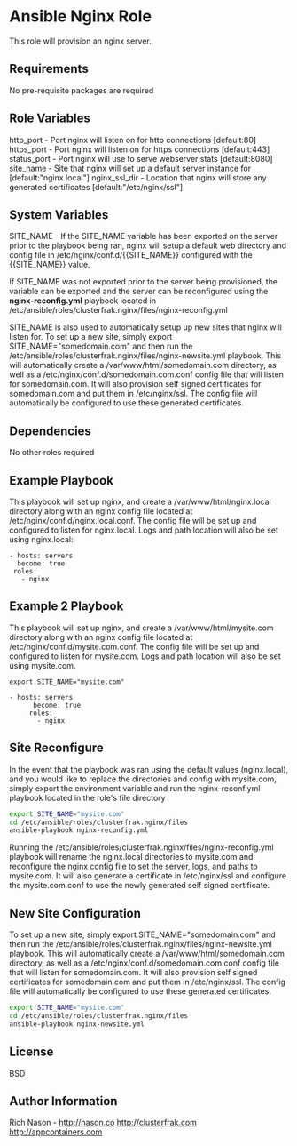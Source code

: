 Ansible Nginx Role
=========

This role will provision an nginx server.

Requirements
------------

No pre-requisite packages are required

Role Variables
--------------

http_port - Port nginx will listen on for http connections [default:80]
https_port - Port nginx will listen on for https connections [default:443]
status_port - Port nginx will use to serve webserver stats [default:8080]
site_name - Site that nginx will set up a default server instance for [default:"nginx.local"]
nginx_ssl_dir - Location that nginx will store any generated certificates [default:"/etc/nginx/ssl"]

System Variables
------------

 SITE_NAME - If the SITE_NAME variable has been exported on the server prior to the playbook being ran, nginx will setup a default web directory and config file in /etc/nginx/conf.d/{{SITE_NAME}} configured with the {{SITE_NAME}} value.

 If SITE_NAME was not exported prior to the server being provisioned, the variable can be exported and the server can be reconfigured using the __nginx-reconfig.yml__ playbook located in /etc/ansible/roles/clusterfrak.nginx/files/nginx-reconfig.yml

 SITE_NAME is also used to automatically setup up new sites that nginx will listen for. To set up a new site, simply export SITE_NAME="somedomain.com" and then run the /etc/ansible/roles/clusterfrak.nginx/files/nginx-newsite.yml playbook. This will automatically create a /var/www/html/somedomain.com directory, as well as a /etc/nginx/conf.d/somedomain.com.conf config file that will listen for somedomain.com. It will also provision self signed certificates for somedomain.com and put them in /etc/nginx/ssl. The config file will automatically be configured to use these generated certificates.

Dependencies
------------

No other roles required

Example Playbook
----------------

This playbook will set up nginx, and create a /var/www/html/nginx.local directory along with an nginx config file located at /etc/nginx/conf.d/nginx.local.conf. The config file will be set up and configured to listen for nginx.local. Logs and path location will also be set using nginx.local:

    - hosts: servers
      become: true
     roles:
       - nginx 

 Example 2 Playbook
----------------

This playbook will set up nginx, and create a /var/www/html/mysite.com directory along with an nginx config file located at /etc/nginx/conf.d/mysite.com.conf. The config file will be set up and configured to listen for mysite.com. Logs and path location will also be set using mysite.com. 

`export SITE_NAME="mysite.com"`

	- hosts: servers
	      become: true
	     roles:
	       - nginx

 Site Reconfigure
 ----------------

 In the event that the playbook was ran using the default values (nginx.local), and you would like to replace the directories and config with mysite.com, simply export the environment variable and run the nginx-reconf.yml playbook located in the role's file directory

 ```bash
 export SITE_NAME="mysite.com"
 cd /etc/ansible/roles/clusterfrak.nginx/files
 ansible-playbook nginx-reconfig.yml
 ```

 Running the /etc/ansible/roles/clusterfrak.nginx/files/nginx-reconfig.yml playbook will rename the nginx.local directories to mysite.com and reconfigure the nginx config file to set the server, logs, and paths to mysite.com. It will also generate a certificate in /etc/nginx/ssl and configure the mysite.com.conf to use the newly generated self signed certificate.

 New Site Configuration
 ----------------

 To set up a new site, simply export SITE_NAME="somedomain.com" and then run the /etc/ansible/roles/clusterfrak.nginx/files/nginx-newsite.yml playbook. This will automatically create a /var/www/html/somedomain.com directory, as well as a /etc/nginx/conf.d/somedomain.com.conf config file that will listen for somedomain.com. It will also provision self signed certificates for somedomain.com and put them in /etc/nginx/ssl. The config file will automatically be configured to use these generated certificates.

 ```bash
 export SITE_NAME="mysite.com"
 cd /etc/ansible/roles/clusterfrak.nginx/files
 ansible-playbook nginx-newsite.yml
 ```

License
-------

BSD

Author Information
------------------

Rich Nason - http://nason.co
http://clusterfrak.com
http://appcontainers.com
